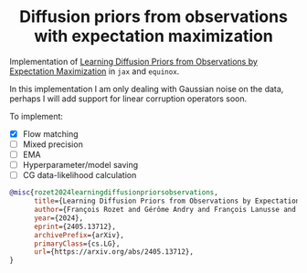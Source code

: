 <h1 align='center'>Diffusion priors from observations with expectation maximization</h1>

Implementation of [Learning Diffusion Priors from Observations by Expectation Maximization](https://arxiv.org/abs/2405.13712) in `jax` and `equinox`.

In this implementation I am only dealing with Gaussian noise on the data, perhaps I will add support for linear corruption operators soon.

To implement:
- [x] Flow matching
- [ ] Mixed precision
- [ ] EMA
- [ ] Hyperparameter/model saving
- [ ] CG data-likelihood calculation

```bibtex
@misc{rozet2024learningdiffusionpriorsobservations,
      title={Learning Diffusion Priors from Observations by Expectation Maximization}, 
      author={François Rozet and Gérôme Andry and François Lanusse and Gilles Louppe},
      year={2024},
      eprint={2405.13712},
      archivePrefix={arXiv},
      primaryClass={cs.LG},
      url={https://arxiv.org/abs/2405.13712}, 
}
```
